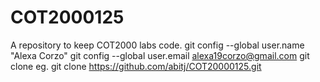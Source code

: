 # COT2000125
A repository to keep COT2000 labs code.
git config --global user.name "Alexa Corzo"
git config --global user.email alexa19corzo@gmail.com
git clone <repository-url>
eg. git clone https://github.com/abitj/COT20000125.git
